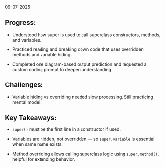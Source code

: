 09-07-2025


## Progress:

* Understood how super is used to call superclass constructors, methods, and variables.

* Practiced reading and breaking down code that uses overridden methods and variable hiding.

* Completed one diagram-based output prediction and requested a custom coding prompt to deepen understanding.


##  Challenges:
* Variable hiding vs overriding needed slow processing. Still practicing mental model.


## Key Takeaways:

* `super()` must be the first line in a constructor if used.

* Variables are hidden, not overridden — so `super.variable` is essential when same name exists.

* Method overriding allows calling superclass logic using `super.method()`, helpful for extending behavior.